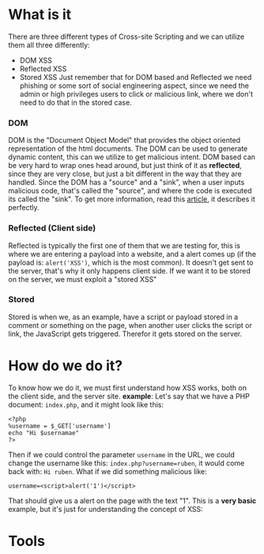 # What is it
There are three different types of Cross-site Scripting and we can utilize them all three differently:
- DOM XSS
- Reflected XSS
- Stored XSS
Just remember that for DOM based and Reflected we need phishing or some sort of social engineering aspect, since we need the admin or high privileges users to click or malicious link, where we don't need to do that in the stored case.

### DOM
DOM is the "Document Object Model" that provides the object oriented representation of the html documents.
The DOM can be used to generate dynamic content, this can we utilize to get malicious intent.
DOM based can be very hard to wrap ones head around, but just think of it as **reflected**, since they are very close, but just a bit different in the way that they are handled.
Since the DOM has a "source" and a "sink", when a user inputs malicious code, that's called the "source", and where the code is executed its called the "sink". 
To get more information, read this [article](https://www.scip.ch/en/?labs.20171214), it describes it perfectly.


### Reflected (Client side)
Reflected is typically the first one of them that we are testing for, this is where we are entering a payload into a website, and a alert comes up (if the payload is: `alert('XSS')`, which is the most common).
It doesn't get sent to the server, that's why it only happens client side.
If we want it to be stored on the server, we must exploit a "stored XSS"

### Stored
Stored is when we, as an example, have a script or payload stored in a comment or something on the page, when another user clicks the script or link, the JavaScript gets triggered. Therefor it gets stored on the server.


# How do we do it?
To know how we do it, we must first understand how XSS works, both on the client side, and the server site. 
**example**:
Let's say that we have a PHP document: `index.php`, and it might look like this:
```
<?php
%username = $_GET['username']
echo "Hi $usernamae"
?>
```
Then if we could control the parameter `username` in the URL, we could change the username like this: `index.php?username=ruben`, it would come back with: `Hi ruben`.
What if we did something malicious like:
```
username=<script>alert('1')</script>
```
That should give us a alert on the page with the text "1".
This is a **very basic** example, but it's just for understanding the concept of XSS: 

# Tools
